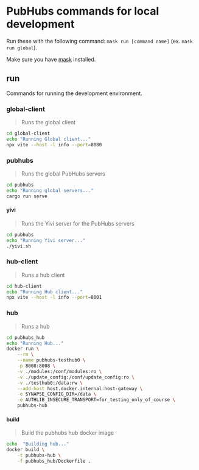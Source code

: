 # PubHubs commands for local development

Run these with the following command: `mask run [command name]` (ex. `mask run global`).

Make sure you have [mask](https://github.com/jacobdeichert/mask) installed.

## run

Commands for running the development environment.

### global-client

> Runs the global client

```sh
cd global-client
echo "Running Global client..."
npx vite --host -l info --port=8080
```

### pubhubs

> Runs the global PubHubs servers

```sh
cd pubhubs
echo "Running global servers..."
cargo run serve
```

#### yivi

> Runs the Yivi server for the PubHubs servers

```sh
cd pubhubs
echo "Running Yivi server..."
./yivi.sh
```

### hub-client

> Runs a hub client

```sh
cd hub-client
echo "Running Hub client..."
npx vite --host -l info --port=8001
```

### hub

> Runs a hub

```sh
cd pubhubs_hub
echo "Running Hub..."
docker run \
    --rm \
    --name pubhubs-testhub0 \
    -p 8008:8008 \
    -v ./modules:/conf/modules:ro \
    -v ./update_config:/conf/update_config:ro \
    -v ./testhub0:/data:rw \
    --add-host host.docker.internal:host-gateway \
    -e SYNAPSE_CONFIG_DIR=/data \
    -e AUTHLIB_INSECURE_TRANSPORT=for_testing_only_of_course \
    pubhubs-hub
```

#### build

> Build the pubhubs hub docker image

```sh
echo  "Building hub..."
docker build \
    -t pubhubs-hub \
    -f pubhubs_hub/Dockerfile .
```
